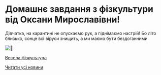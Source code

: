 # Домашнє завдання з фізкультури від Оксани Мирославівни!

Дівчатка, на карантині не опускаємо рук, а піднімаємо настрій! Бо літо близько, сонце всі віруси знищить, а ми маємо бути бездоганними

![💋](https://static.xx.fbcdn.net/images/emoji.php/v9/t76/1/16/1f48b.png)


[Весела фізкультура](https://youtu.be/kp7oL84M9V8)

[Читати усі новини](/news)

